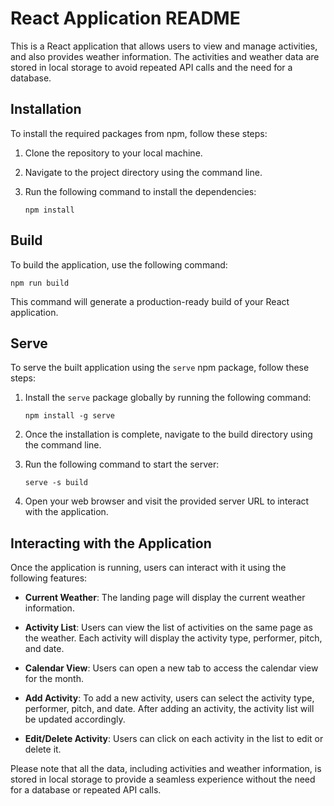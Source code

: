 # React Application README

This is a React application that allows users to view and manage activities, and also provides weather information. The activities and weather data are stored in local storage to avoid repeated API calls and the need for a database.

## Installation

To install the required packages from npm, follow these steps:

1. Clone the repository to your local machine.
2. Navigate to the project directory using the command line.
3. Run the following command to install the dependencies:

   ```
   npm install
   ```

## Build

To build the application, use the following command:

```
npm run build
```

This command will generate a production-ready build of your React application.

## Serve

To serve the built application using the `serve` npm package, follow these steps:

1. Install the `serve` package globally by running the following command:

   ```
   npm install -g serve
   ```

2. Once the installation is complete, navigate to the build directory using the command line.

3. Run the following command to start the server:

   ```
   serve -s build
   ```

4. Open your web browser and visit the provided server URL to interact with the application.

## Interacting with the Application

Once the application is running, users can interact with it using the following features:

- **Current Weather**: The landing page will display the current weather information.

- **Activity List**: Users can view the list of activities on the same page as the weather. Each activity will display the activity type, performer, pitch, and date.

- **Calendar View**: Users can open a new tab to access the calendar view for the month.

- **Add Activity**: To add a new activity, users can select the activity type, performer, pitch, and date. After adding an activity, the activity list will be updated accordingly.

- **Edit/Delete Activity**: Users can click on each activity in the list to edit or delete it.

Please note that all the data, including activities and weather information, is stored in local storage to provide a seamless experience without the need for a database or repeated API calls.

